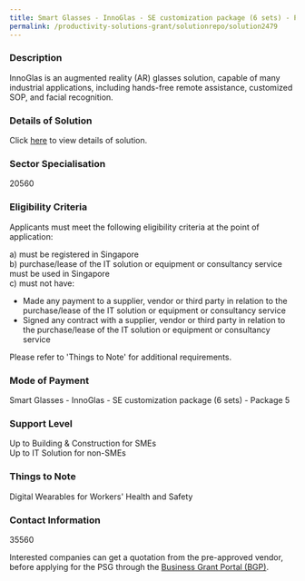 ```yaml
---
title: Smart Glasses - InnoGlas - SE customization package (6 sets) - Package 5
permalink: /productivity-solutions-grant/solutionrepo/solution2479
---
```


### Description

InnoGlas is an augmented reality (AR) glasses solution, capable of many industrial applications, including hands-free remote assistance, customized SOP, and facial recognition.

### Details of Solution

Click <a href='Innowave Tech Pte. Ltd.' target='_blank' rel='noopener'>here</a> to view details of solution.

### Sector Specialisation

 20560 

### Eligibility Criteria

Applicants must meet the following eligibility criteria at the point of application:

a) must be registered in Singapore <br>
b) purchase/lease of the IT solution or equipment or consultancy service must be used in Singapore <br>
c) must not have:
- Made any payment to a supplier, vendor or third party in relation to the purchase/lease of the IT solution or equipment or consultancy service
- Signed any contract with a supplier, vendor or third party in relation to the purchase/lease of the IT solution or equipment or consultancy service

Please refer to 'Things to Note' for additional requirements.

### Mode of Payment
Smart Glasses - InnoGlas - SE customization package (6 sets) - Package 5

### Support Level
Up to Building & Construction for SMEs <br>
Up to IT Solution for non-SMEs

### Things to Note
Digital Wearables for Workers' Health and Safety

### Contact Information
35560

Interested companies can get a quotation from the pre-approved vendor, before applying for the PSG through the <a target='_blank' rel='noopener' href='https://www.businessgrants.gov.sg/'>Business Grant Portal (BGP)</a>.
